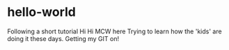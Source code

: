 # hello-world
Following a short tutorial
Hi Hi MCW here
Trying to learn how the 'kids' are doing it these days. Getting my GIT on!
